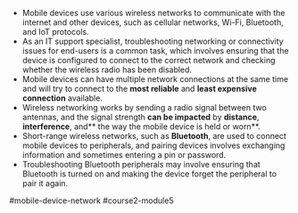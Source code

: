 -   Mobile devices use various wireless networks to communicate with the internet and other devices, such as cellular networks, Wi-Fi, Bluetooth, and IoT protocols.
-   As an IT support specialist, troubleshooting networking or connectivity issues for end-users is a common task, which involves ensuring that the device is configured to connect to the correct network and checking whether the wireless radio has been disabled.
-   Mobile devices can have multiple network connections at the same time and will try to connect to the **most reliable** and **least expensive connection** available.
-   Wireless networking works by sending a radio signal between two antennas, and the signal strength **can be impacted** by **distance**, **interference**, and** the way the mobile device is held or worn**.
-   Short-range wireless networks, such as **Bluetooth**, are used to connect mobile devices to peripherals, and pairing devices involves exchanging information and sometimes entering a pin or password.
-   Troubleshooting Bluetooth peripherals may involve ensuring that Bluetooth is turned on and making the device forget the peripheral to pair it again.

#mobile-device-network #course2-module5 